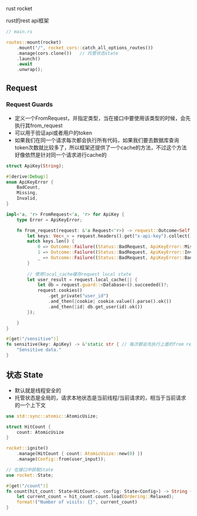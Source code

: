 rust rocket

rust的rest api框架



```rust
// main.rs

routes::mount(rocket)
	.mount("/", rocket_cors::catch_all_options_routes())
	.manage(cors.clone())	// 托管状态state
	.launch()
	.await
	.unwrap();
```

## Request

### Request Guards

- 定义一个FromRequest，并指定类型，当在接口中要使用该类型的时候，会先执行其from_request
- 可以用于验证api或者用户的token
- 如果我们在同一个请求每次都会执行所有代码，如果我们要去数据库查询token次数就比较多了，所以框架还提供了一个cache的方法，不过这个方法好像依然是针对同一个请求进行cache的

```rust
struct ApiKey(String);

#[derive(Debug)]
enum ApiKeyError {
    BadCount,
    Missing,
    Invalid,
}

impl<'a, 'r> FromRequest<'a, 'r> for ApiKey {
    type Error = ApiKeyError;

    fn from_request(request: &'a Request<'r>) -> request::Outcome<Self, Self::Error> {
        let keys: Vec<_> = request.headers().get("x-api-key").collect();
        match keys.len() {
            0 => Outcome::Failure((Status::BadRequest, ApiKeyError::Missing)),
            1 => Outcome::Failure((Status::BadRequest, ApiKeyError::Invalid)),
            _ => Outcome::Failure((Status::BadRequest, ApiKeyError::BadCount)),
        }
      
      	// 使用local_cache缓存request local state
      	let user_result = request.local_cache(|| {
            let db = request.guard::<Database>().succeeded()?;
            request.cookies()
                .get_private("user_id")
                .and_then(|cookie| cookie.value().parse().ok())
                .and_then(|id| db.get_user(id).ok())
        });

    }
}

#[get("/sensitive")]
fn sensitive(key: ApiKey) -> &'static str {	// 每次都会先执行上面的from request
    "Sensitive data."
}
```

## 状态 State

- 默认就是线程安全的
- 托管状态是全局的，请求本地状态是当前线程/当前请求的，相当于当前请求的一个上下文

```rust
use std::sync::atomic::AtomicUsize;

struct HitCount {
    count: AtomicUsize
}

rocket::ignite()
	.manage(HitCount { count: AtomicUsize::new(0) })
	.manage(Config::from(user_input));

// 在接口中获取State
use rocket::State;

#[get("/count")]
fn count(hit_count: State<HitCount>, config: State<Config>) -> String {
    let current_count = hit_count.count.load(Ordering::Relaxed);
    format!("Number of visits: {}", current_count)
}
```

